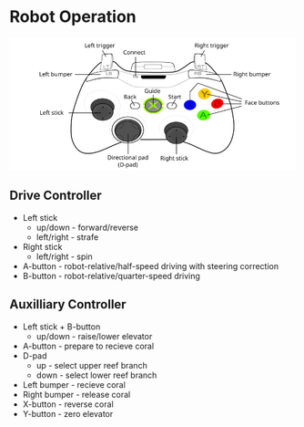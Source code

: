 # Robot Operation
<img src="360_controller.png" width="660px"/>

## Drive Controller
* Left stick
  * up/down - forward/reverse
  * left/right - strafe
* Right stick
  * left/right - spin
* A-button - robot-relative/half-speed driving with steering correction
* B-button - robot-relative/quarter-speed driving

## Auxilliary Controller
* Left stick + B-button
  * up/down - raise/lower elevator
* A-button - prepare to recieve coral
* D-pad
  * up - select upper reef branch
  * down - select lower reef branch
* Left bumper - recieve coral
* Right bumper - release coral
* X-button - reverse coral
* Y-button - zero elevator
